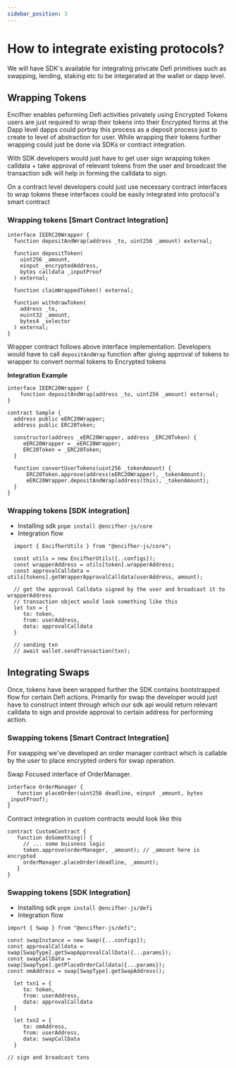 ```yaml
---
sidebar_position: 3
---
```



# How to integrate existing protocols?

We will have SDK's available for integrating privcate Defi primitives such as swapping, lending, staking etc to be integerated at the wallet or dapp level. 

## Wrapping Tokens
Encifher enables peforming Defi activities privately using Encrypted Tokens users are just required to wrap their tokens into their Encrypted forms at the Dapp level dapps could portray this process as a deposit process just to create to level of abstraction for user. While wrapping their tokens further wrapping could just be done via SDKs or contract integration.

With SDK developers would just have to get user sign wrapping token calldata + take approval of relevant tokens from the user and broadcast the transaction sdk will help in forming the calldata to sign.

On a contract level developers could just use necessary contract interfaces to wrap tokens these interfaces could be easily integrated into protocol's smart contract 

### Wrapping tokens [Smart Contract Integration]

```
interface IEERC20Wrapper {
  function depositAndWrap(address _to, uint256 _amount) external;

  function depositToken(
    uint256 _amount,
    einput _encryptedAddress,
    bytes calldata _inputProof
  ) external;

  function claimWrappedToken() external;

  function withdrawToken(
    address _to,
    euint32 _amount,
    bytes4 _selector
  ) external;
}
```

Wrapper contract follows above interface implementation. Developers would have to call `depositAndWrap` function after giving approval of tokens to wrapper to convert normal tokens to Encrypted tokens

**Integration Example**

```
interface IEERC20Wrapper {
    function depositAndWrap(address _to, uint256 _amount) external;
}

contract Sample {
  address public eERC20Wrapper;
  address public ERC20Token;

  constructor(address _eERC20Wrapper, address _ERC20Token) {
     eERC20Wrapper = _eERC20Wrapper;
     ERC20Token = _ERC20Token;
  }

  function convertUserTokens(uint256 _tokenAmount) {
      ERC20Token.approve(address(eERC20Wrapper), _tokenAmount);
      eERC20Wrapper.depositAndWrap(address(this), _tokenAmount);
  }
}
```

### Wrapping tokens [SDK integration]

- Installing sdk `pnpm install @encifher-js/core`
- Integration flow
```
  import { EncifherUtils } from "@encifher-js/core";

  const utils = new EncifherUtils({..configs});
  const wrapperAddress = utils[token].wrapperAddress;
  const approvalCalldata = utils[tokens].getWrapperApprovalCalldata(userAddress, amount);

  // get the approval Calldata signed by the user and broadcast it to wrapperAddress
  // transaction object would look something like this
  let txn = {
     to: token,
     from: userAddress,
     data: approvalCalldata
  }

  // sending txn
  // await wallet.sendTransaction(txn);
```

## Integrating Swaps

Once, tokens have been wrapped further the SDK contains bootstrapped flow for certain Defi actions. Primarily for swap the developer would just have to construct intent through which our sdk api would return relevant calldata to sign and provide approval to certain address for performing action.  

### Swapping tokens [Smart Contract Integration]

For swapping we've developed an order manager contract which is callable by the user to place encrypted orders for swap operation.

Swap Focused interface of OrderManager.

```
interface OrderManager {
   function placeOrder(uint256 deadline, einput _amount, bytes _inputProof);
}
```

Contract integration in custom contracts would look like this

```
contract CustomContract {
   function doSomething() {
     // ... some buisness logic
     token.approve(orderManager, _amount); // _amount here is encrypted
     orderManager.placeOrder(deadline, _amount);
   }
}
```

### Swapping tokens [SDK Integration]

- Installing sdk `pnpm install @encifher-js/defi`
- Integration flow

```
import { Swap } from "@encifher-js/defi";

const swapInstance = new Swap({...configs});
const approvalCalldata = swap[SwapType].getSwapApprovalCallData({...params});
const swapCallData = swap[SwapType].getPlaceOrderCalldata({...params});
const omAddress = swap[SwapType].getSwapAddress();

  let txn1 = {
     to: token,
     from: userAddress,
     data: approvalCalldata
  }

  let txn2 = {
     to: omAddress,
     from: userAddress,
     data: swapCallData
  }

// sign and broadcast txns

```

